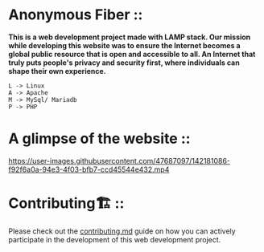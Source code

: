 # Anonymous Fiber ::

**This is a web development project made with LAMP stack. Our mission while developing this website was to ensure the Internet becomes a global public resource that is open and accessible to all. An Internet that truly puts people's privacy and security first, where individuals can shape their own experience.**

```
L -> Linux
A -> Apache
M -> MySql/ Mariadb
P -> PHP
```
# A glimpse of the website ::
https://user-images.githubusercontent.com/47687097/142181086-f92f6a0a-94e3-4f03-bfb7-ccd45544e432.mp4

# Contributing🏗 ::

Please check out the [contributing.md](contributing.md) guide on how you can actively participate in the development of this web development project.
